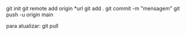 git init
git remote add origin *url
git add .
git commit -m "mensagem"
git push -u origin main

para atualizar: git pull
